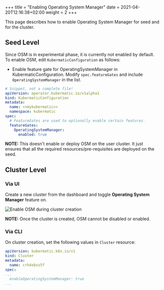 +++
title = "Enabling Operating System Manager"
date = 2021-04-20T12:16:38+02:00
weight = 2
+++

This page describes how to enable Operating System Manager for seed and for the cluster.

## Seed Level

Since OSM is in experimental phase, it is currently not enabled by default. To enable OSM, edit `KubermaticConfiguration` as follows:

* Enable feature gate for OperatingSystemManager in KubermaticConfiguration. Modify `spec.featureGates` and include `OperatingSystemManager` in the list.

```yaml
# Snippet, not a complete file!
apiVersion: operator.kubermatic.io/v1alpha1
kind: KubermaticConfiguration
metadata:
  name: <<mykubermatic>>
  namespace: kubermatic
spec:
  # FeatureGates are used to optionally enable certain features.
  featureGates:
    OperatingSystemManager:
      enabled: true
```

**NOTE:** This doesn't enable or deploy OSM on the user cluster. It just ensures that all the required resources/pre-requisites are deployed on the seed.

## Cluster Level

### Via UI

Create a new cluster from the dashboard and toggle **Operating System Manager** feature on.

![Enable OSM during cluster creation](/img/kubermatic/master/tutorials/operating_system_manager/osm_dashboard.png?height=450px&classes=shadow,border "Enable OSM during cluster creation")

**NOTE:** Once the cluster is created, OSM cannot be disabled or enabled.

### Via CLI

On cluster creation, set the following values in `Cluster` resource:

```yaml
apiVersion: kubermatic.k8s.io/v1
kind: Cluster
metadata:
  name: crh4xbxz5f
spec:
...
  enableOperatingSystemManager: true
...
```